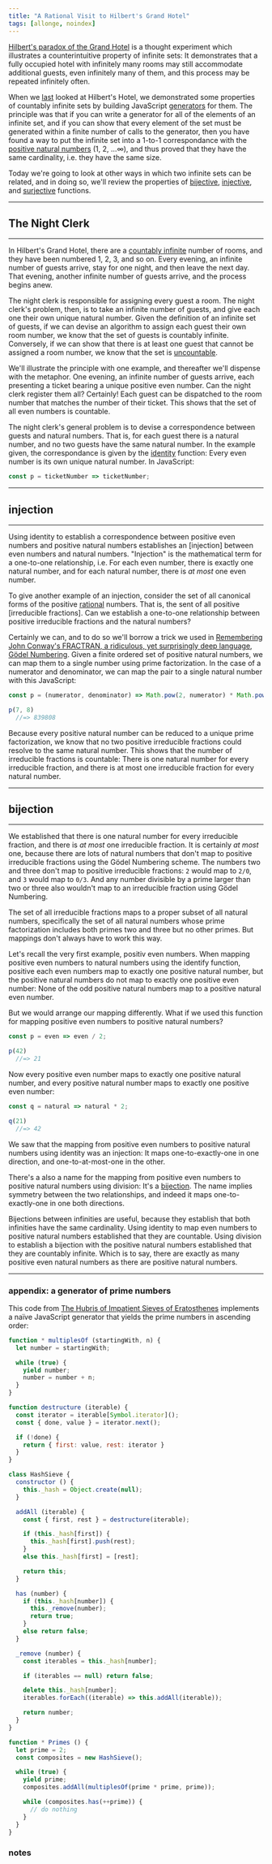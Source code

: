 ```yaml
---
title: "A Rational Visit to Hilbert's Grand Hotel"
tags: [allonge, noindex]
---
```


[Hilbert's paradox of the Grand Hotel][hh] is a thought experiment which illustrates a counterintuitive property of infinite sets: It demonstrates that a fully occupied hotel with infinitely many rooms may still accommodate additional guests, even infinitely many of them, and this process may be repeated infinitely often.

[hh]: https://en.wikipedia.org/wiki/Hilbert%27s_paradox_of_the_Grand_Hotel

When we [last][hhr] looked at Hilbert's Hotel, we demonstrated some properties of countably infinite sets by building JavaScript [generators][g] for them. The principle was that if you can write a generator for all of the elements of an infinite set, and if you can show that every element of the set must be generated within a finite number of calls to the generator, then you have found a way to put the infinite set into a 1-to-1 correspondance with the [positive natural numbers][natural] (1, 2, ...∞), and thus proved that they have the same cardinality, i.e. they have the same size.

[hhr]: http://raganwald.com/2015/04/24/hilberts-school.html
[g]: https://developer.mozilla.org/en-US/docs/Web/JavaScript/Reference/Global_Objects/Generator
[natural]: https://en.wikipedia.org/wiki/Natural_number

Today we're going to look at other ways in which two infinite sets can be related, and in doing so, we'll review the properties of [bijective], [injective], and [surjective] functions.

[bijective]: https://en.wikipedia.org/wiki/Bijection
[injective]: https://en.wikipedia.org/wiki/Injective_function
[surjective]: https://en.wikipedia.org/wiki/Surjective_function

---

## The Night Clerk

---

In Hilbert's Grand Hotel, there are a [countably infinite][ci] number of rooms, and they have been numbered 1, 2, 3, and so on. Every evening, an infinite number of guests arrive, stay for one night, and then leave the next day. That evening, another infinite number of guests arrive, and the process begins anew.

[ci]: https://en.wikipedia.org/wiki/Countably_infinite

The night clerk is responsible for assigning every guest a room. The night clerk's problem, then, is to take an infinite number of guests, and give each one their own unique natural number. Given the definition of an infinite set of guests, if we can devise an algorithm to assign each guest their own room number, we know that the set of guests is countably infinite. Conversely, if we can show that there is at least one guest that cannot be assigned a room number, we know that the set is [uncountable].

[uncountable]: https://en.wikipedia.org/wiki/Uncountable_set

We'll illustrate the principle with one example, and thereafter we'll dispense with the metaphor. One evening, an infinite number of guests arrive, each presenting a ticket bearing a unique positive even number. Can the night clerk register them all? Certainly! Each guest can be dispatched to the room number that matches the number of their ticket. This shows that the set of all even numbers is countable.

The night clerk's general problem is to devise a correspondence between guests and natural numbers. That is, for each guest there is a natural number, and no two guests have the same natural number. In the example given, the correspondance is given by the [identity] function: Every even number is its own unique natural number. In JavaScript:

[identity]: https://en.wikipedia.org/wiki/Identity_function

```javascript
const p = ticketNumber => ticketNumber;
```

---

## injection

---

Using identity to establish a correspondence between positive even numbers and positive natural numbers establishes an [injection] between even numbers and natural numbers. "Injection" is the mathematical term for a one-to-one relationship, i.e. For each even number, there is exactly one natural number, and for each natural number, there is *at most* one even number.

To give another example of an injection, consider the set of all canonical forms of the positive [rational] numbers. That is, the sent of all positive [irreducible fractions]. Can we establish a one-to-one relationship between positive irreducible fractions and the natural numbers?

[rational]: https://en.wikipedia.org/wiki/Rational_number
[irrediducible franctions]: https://en.wikipedia.org/wiki/Irreducible_fraction

Certainly we can, and to do so we'll borrow a trick we used in [Remembering John Conway's FRACTRAN, a ridiculous, yet surprisingly deep language][fractran], [Gödel Numbering]. Given a finite ordered set of positive natural numbers, we can map them to a single number using prime factorization. In the case of a numerator and denominator, we can map the pair to a single natural number with this JavaScript:

[fractran]: http://raganwald.com/2020/05/03/fractran.html
[Gödel Numbering]: https://en.wikipedia.org/wiki/Gödel_numbering

```javascript
const p = (numerator, denominator) => Math.pow(2, numerator) * Math.pow(3, denominator);

p(7, 8)
  //=> 839808
```

Because every positive natural number can be reduced to a unique prime factorization, we know that no two positive irreducible fractions could resolve to the same natural number. This shows that the number of irreducible fractions is countable: There is one natural number for every irreducible fraction, and there is at most one irreducible fraction for every natural number.

---

## bijection

---

We established that there is one natural number for every irreducible fraction, and there is *at most* one irreducible fraction. It is certainly *at most* one, because there are lots of natural numbers that don't map to positive irreducible fractions using the Gödel Numbering scheme. The numbers two and three don't map to positive irreducible fractions: `2` would map to `2/0`, and `3` would map to `0/3`. And any number divisible by a prime larger than two or three also wouldn't map to an irreducible fraction using Gödel Numbering.

The set of all irreducible fractions maps to a proper subset of all natural numbers, specifically the set of all natural numbers whose prime factorization includes both primes two and three but no other primes. But mappings don't always have to work this way.

Let's recall the very first example, positiv even numbers. When mapping positive even numbers to natural numbers using the identify function, positive each even numbers map to exactly one positive natural number, but the positive natural numbers do not map to exactly one positive even number: None of the odd positive natural numbers map to a positive natural even number.

But we would arrange our mapping differently. What if we used this function for mapping positive even numbers to positive natural numbers?

```javascript
const p = even => even / 2;

p(42)
  //=> 21
```

Now every positive even number maps to exactly one positive natural number, and every positive natural number maps to exactly one positive even number:

```javascript
const q = natural => natural * 2;

q(21)
  //=> 42
```

We saw that the mapping from positive even numbers to positive natural numbers using identity was an injection: It maps one-to-exactly-one in one direction, and one-to-at-most-one in the other.

There's a also a name for the mapping from positive even numbers to positive natural numbers using division: It's a [bijection]. The  name implies symmetry between the two relationships, and indeed it maps one-to-exactly-one in one both directions.

[bijection]: https://en.wikipedia.org/wiki/Bijective_function

Bijections between infinities are useful, because they establish that both infinities have the same cardinality. Using identity to map even numbers to positive natural numbers established that they are countable. Using division to establish a bijection with the positive natural numbers established that they are countably infinite. Which is to say, there are exactly as many positive even natural numbers as there are positive natural numbers.



---

### appendix: a generator of prime numbers

This code from [The Hubris of Impatient Sieves of Eratosthenes](http://raganwald.com/2016/04/25/hubris-impatient-sieves-of-eratosthenes.html) implements a naïve JavaScript generator that yields the prime numbers in ascending order:

```javascript
function * multiplesOf (startingWith, n) {
  let number = startingWith;

  while (true) {
    yield number;
    number = number + n;
  }
}

function destructure (iterable) {
  const iterator = iterable[Symbol.iterator]();
  const { done, value } = iterator.next();

  if (!done) {
    return { first: value, rest: iterator }
  }
}

class HashSieve {
  constructor () {
    this._hash = Object.create(null);
  }

  addAll (iterable) {
    const { first, rest } = destructure(iterable);

    if (this._hash[first]) {
      this._hash[first].push(rest);
    }
    else this._hash[first] = [rest];

    return this;
  }

  has (number) {
    if (this._hash[number]) {
      this._remove(number);
      return true;
    }
    else return false;
  }

  _remove (number) {
    const iterables = this._hash[number];

    if (iterables == null) return false;

    delete this._hash[number];
    iterables.forEach((iterable) => this.addAll(iterable));

    return number;
  }
}

function * Primes () {
  let prime = 2;
  const composites = new HashSieve();

  while (true) {
    yield prime;
    composites.addAll(multiplesOf(prime * prime, prime));

    while (composites.has(++prime)) {
      // do nothing
    }
  }
}
```

### notes